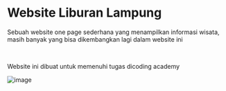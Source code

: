 <h1>Website Liburan Lampung </h1>
<p>Sebuah website one page sederhana yang menampilkan informasi wisata, masih banyak yang bisa dikembangkan lagi dalam website ini</p> <br>
<p>Website ini dibuat untuk memenuhi tugas dicoding academy</p>

![image](https://user-images.githubusercontent.com/103922527/178905687-f3941288-b616-4831-937d-659fee133877.png)
